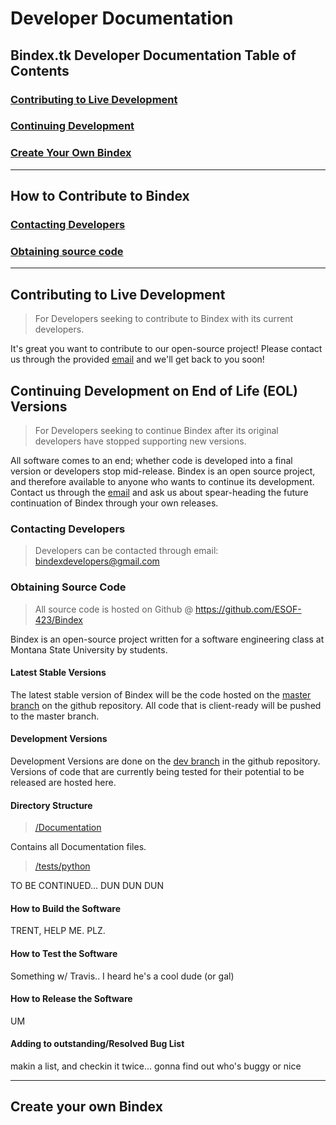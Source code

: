 # Developer Documentation

## Bindex.tk Developer Documentation Table of Contents
### [Contributing to Live Development](#contributing-to-live-development)
### [Continuing Development](#continuing-development-on-end-of-life-(eol)-versions)
### [Create Your Own Bindex](#create-your-own-bindex)
---
## How to Contribute to Bindex

### [Contacting Developers](#contacting-developers)
### [Obtaining source code](#obtaining-source-code)
---
## Contributing to Live Development

> For Developers seeking to contribute to Bindex with its current developers.

It's great you want to contribute to our open-source project! Please contact us through the provided [email](#bindexdevelopers@gmail.com) and we'll get back to you soon!

## Continuing Development on End of Life (EOL) Versions

> For Developers seeking to continue Bindex after its original developers have stopped supporting new versions.

All software comes to an end; whether code is developed into a final version or developers stop mid-release. Bindex is an open source project, and therefore available to anyone who wants to continue its development. Contact us through the [email](bindexdevelopers@gmail.com) and ask us about spear-heading the future continuation of Bindex through your own releases.

### Contacting Developers

> Developers can be contacted through email:
<bindexdevelopers@gmail.com>


### Obtaining Source Code

> All source code is hosted on Github @ <https://github.com/ESOF-423/Bindex>

Bindex is an open-source project written for a software engineering class at Montana State University by students.

#### Latest Stable Versions

The latest stable version of Bindex will be the code hosted on the [master branch](<https://github.com/ESOF-423/Bindex/tree/master>) on the github repository. All code that is client-ready will be pushed to the master branch.

#### Development Versions

Development Versions are done on the [dev branch](<https://github.com/ESOF-423/Bindex/tree/dev>) in the github repository. Versions of code that are currently being tested for their potential to be released are hosted here.

#### Directory Structure
> [/Documentation](<https://github.com/ESOF-423/Bindex/tree/master/Documentation>)

Contains all Documentation files.

> [/tests/python](<https://github.com/ESOF-423/Bindex/tree/master/tests/python>)


 TO BE CONTINUED... DUN DUN DUN

#### How to Build the Software

TRENT, HELP ME. PLZ.

#### How to Test the Software

Something w/ Travis.. I heard he's a cool dude (or gal)

#### How to Release the Software

UM

#### Adding to outstanding/Resolved Bug List

makin a list, and checkin it twice... gonna find out who's buggy or nice

---
## Create your own Bindex



